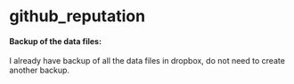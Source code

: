 # github_reputation

#### Backup of the data files:

I already have backup of all the data files in dropbox, do not need to create another backup.